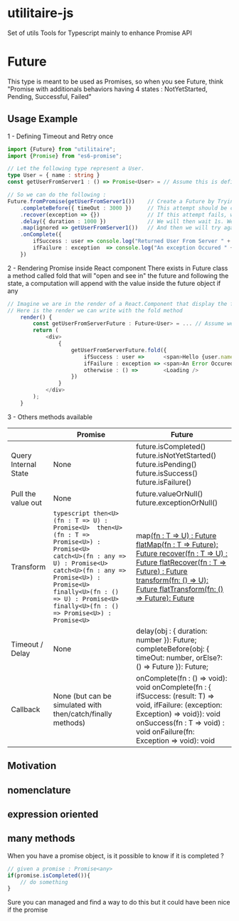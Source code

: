 # utilitaire-js
Set of utils Tools for Typescript mainly to enhance Promise API

# Future 
This type is meant to be used as Promises, so when you see Future<T>, think "Promise<T> with additionals behaviors having 4 states : NotYetStarted, Pending, Successful, Failed"

## Usage Example 
1 - Defining Timeout and Retry once
```typescript
import {Future} from "utilitaire";
import {Promise} from "es6-promise"; 

// Let the following type represent a User.
type User = { name : string }
const getUserFromServer1 : () => Promise<User> = // Assume this is defined somehow

// So we can do the following : 
Future.fromPromise(getUserFromServer1())    // Create a Future by Trying to get user from Server1. we have Future<User>
    .completeBefore({ timeOut : 3000 })		// This attempt should be completed before 3s get elapsed. we have Future<User>
    .recover(exception => {})				// If this attempt fails, we recover from failure ignoring the exception. now we have Future<void>
    .delay({ duration : 1000 })				// We will then wait 1s. We still have Future<void>
    .map(ignored => getUserFromServer1())   // And then we will try again to get user from Server1 again. Now we have Future<User>
    .onComplete({
        ifSuccess : user => console.log("Returned User From Server " + user.name), 
        ifFailure : exception  => console.log("An exception Occured " + exception.toString())
    })
```

2 - Rendering Promise inside React component
There exists in Future class a method called fold that will "open and see in" the future and following the state, a computation will append with the value inside the future object if any 
```typescript jsx
// Imagine we are in the render of a React.Component that display the fetching of a user from server 
// Here is the render we can write with the fold method 
    render() {
        const getUserFromServerFuture : Future<User> = ... // Assume we have a future fetching the user from Server
        return (
            <div>
                {
                    getUserFromServerFuture.fold({
                        ifSuccess : user => 	 <span>Hello {user.name}</span>,
                        ifFailure : exception => <span>An Error Occured</span>,
                        otherwise : () =>        <Loading />
                    })
                }
            </div>
        ); 
    } 
```
3 - Others methods available

|                      | Promise<T>                                                                                                                                                                                                                                                | Future<T>                                                                                                                                                                                                                                                 |
|----------------------|-----------------------------------------------------------------------------------------------------------------------------------------------------------------------------------------------------------------------------------------------------------|-----------------------------------------------------------------------------------------------------------------------------------------------------------------------------------------------------------------------------------------------------------|
| Query Internal State | None                                                                                                                                                                                                                                                      | future.isCompleted() 		 future.isNotYetStarted()  		 future.isPending()  		 future.isSuccess() 		 future.isFailure()                                                                                                                                              |
| Pull the value out   | None                                                                                                                                                                                                                                                      | future.valueOrNull()  future.exceptionOrNull()                                                                                                                                                                                                            |
| Transform            | ```typescript then<U>(fn : T => U) : Promise<U>  then<U>(fn : T => Promise<U>) : Promise<U> 		 catch<U>(fn : any => U) : Promise<U>  catch<U>(fn : any => Promise<U>) : Promise<U> 		 finally<U>(fn : () => U) : Promise<U>  finally<U>(fn : () => Promise<U>) : Promise<U> ```| map<U>(fn : T => U) : Future<U>  flatMap<U>(fn : T => Future<U>): Future<U>  recover<U>(fn : T => U) : Future<U>  flatRecover<U>(fn : T => Future<U>) : Future<U>  transform<U>(fn: () => U): Future<U>  flatTransform<U>(fn: () => Future<U>): Future<U> |
| Timeout / Delay      | None                                                                                                                                                                                                                                                      | delay(obj : { duration: number }): Future<T>;  completeBefore(obj: { timeOut: number,  orElse?: () => Future<T> }): Future<T>;                                                                                                                            |
| Callback             | None (but can be simulated with then/catch/finally methods)                                                                                                                                                                                               | onComplete(fn : () => void): void  onComplete(fn : { ifSuccess: (result: T) => void,  ifFailure: (exception: Exception) => void}): void  onSuccess(fn : T => void) : void  onFailure(fn: Exception => void): void                                         |
	
		
## Motivation  
## nomenclature  
## expression oriented
## many methods  
When you have a promise object, is it possible to know if it is completed ? 
```javascript
// given a promise : Promise<any> 
if(promise.isCompleted()){
    // do something 
} 
```
Sure you can managed and find a way to do this but it could have been nice if the promise 